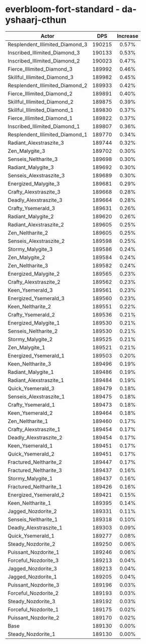 # everbloom-fort-standard - da-yshaarj-cthun
| Actor | DPS | Increase |
|---|:---:|:---:|
|Resplendent_Illimited_Diamond_3|190215|0.57%|
|Inscribed_Illimited_Diamond_3|190133|0.53%|
|Inscribed_Illimited_Diamond_2|190023|0.47%|
|Fierce_Illimited_Diamond_3|189992|0.46%|
|Skillful_Illimited_Diamond_3|189982|0.45%|
|Resplendent_Illimited_Diamond_2|189933|0.42%|
|Fierce_Illimited_Diamond_2|189891|0.40%|
|Skillful_Illimited_Diamond_2|189875|0.39%|
|Skillful_Illimited_Diamond_1|189830|0.37%|
|Fierce_Illimited_Diamond_1|189822|0.37%|
|Inscribed_Illimited_Diamond_1|189807|0.36%|
|Resplendent_Illimited_Diamond_1|189770|0.34%|
|Radiant_Alexstraszite_3|189744|0.32%|
|Zen_Malygite_3|189702|0.30%|
|Senseis_Neltharite_3|189698|0.30%|
|Radiant_Malygite_3|189692|0.30%|
|Senseis_Alexstraszite_3|189689|0.30%|
|Energized_Malygite_3|189681|0.29%|
|Crafty_Alexstraszite_3|189668|0.28%|
|Deadly_Alexstraszite_3|189664|0.28%|
|Crafty_Ysemerald_3|189631|0.26%|
|Radiant_Malygite_2|189620|0.26%|
|Radiant_Alexstraszite_2|189605|0.25%|
|Zen_Neltharite_2|189605|0.25%|
|Senseis_Alexstraszite_2|189598|0.25%|
|Stormy_Malygite_3|189586|0.24%|
|Zen_Malygite_2|189584|0.24%|
|Zen_Neltharite_3|189582|0.24%|
|Energized_Malygite_2|189565|0.23%|
|Crafty_Alexstraszite_2|189562|0.23%|
|Keen_Ysemerald_3|189561|0.23%|
|Energized_Ysemerald_3|189560|0.23%|
|Keen_Neltharite_2|189551|0.22%|
|Crafty_Ysemerald_2|189536|0.21%|
|Energized_Malygite_1|189530|0.21%|
|Senseis_Neltharite_2|189530|0.21%|
|Stormy_Malygite_2|189525|0.21%|
|Zen_Malygite_1|189521|0.21%|
|Energized_Ysemerald_1|189503|0.20%|
|Keen_Neltharite_3|189496|0.19%|
|Radiant_Malygite_1|189486|0.19%|
|Radiant_Alexstraszite_1|189484|0.19%|
|Quick_Ysemerald_3|189479|0.18%|
|Senseis_Alexstraszite_1|189475|0.18%|
|Crafty_Ysemerald_1|189473|0.18%|
|Keen_Ysemerald_2|189464|0.18%|
|Zen_Neltharite_1|189460|0.17%|
|Crafty_Alexstraszite_1|189454|0.17%|
|Deadly_Alexstraszite_2|189454|0.17%|
|Keen_Ysemerald_1|189451|0.17%|
|Quick_Ysemerald_2|189451|0.17%|
|Fractured_Neltharite_2|189447|0.17%|
|Fractured_Neltharite_3|189437|0.16%|
|Stormy_Malygite_1|189437|0.16%|
|Fractured_Neltharite_1|189426|0.16%|
|Energized_Ysemerald_2|189421|0.15%|
|Keen_Neltharite_1|189395|0.14%|
|Jagged_Nozdorite_2|189331|0.11%|
|Senseis_Neltharite_1|189318|0.10%|
|Deadly_Alexstraszite_1|189303|0.09%|
|Quick_Ysemerald_1|189277|0.08%|
|Steady_Nozdorite_2|189250|0.06%|
|Puissant_Nozdorite_1|189246|0.06%|
|Forceful_Nozdorite_3|189213|0.04%|
|Jagged_Nozdorite_3|189213|0.04%|
|Jagged_Nozdorite_1|189205|0.04%|
|Puissant_Nozdorite_3|189196|0.03%|
|Forceful_Nozdorite_2|189193|0.03%|
|Steady_Nozdorite_3|189192|0.03%|
|Forceful_Nozdorite_1|189175|0.02%|
|Puissant_Nozdorite_2|189170|0.02%|
|Base|189130|0.00%|
|Steady_Nozdorite_1|189130|0.00%|
